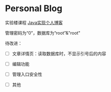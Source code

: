 # Personal Blog

实验楼课程 [Java实现个人博客](https://www.shiyanlou.com/courses/930)

管理密码为“0”，数据库为“root”&"root"

待改进：

- [ ] 文章详情页：读取数据库时，不显示引号后的内容
- [ ] 编辑功能
- [ ] 管理入口安全性
- [ ] 其他

